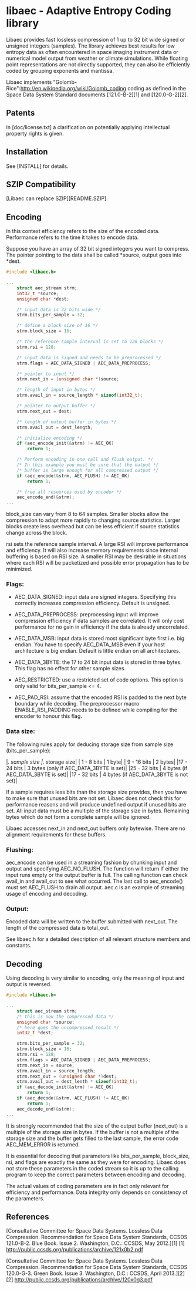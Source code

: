 # libaec - Adaptive Entropy Coding library

Libaec provides fast lossless compression of 1 up to 32 bit wide
signed or unsigned integers (samples). The library achieves best
results for low entropy data as often encountered in space imaging
instrument data or numerical model output from weather or climate
simulations. While floating point representations are not directly
supported, they can also be efficiently coded by grouping exponents
and mantissa.

Libaec implements
"Golomb-Rice":http://en.wikipedia.org/wiki/Golomb_coding coding as
defined in the Space Data System Standard documents [121.0-B-2][1] and
[120.0-G-2][2].

## Patents

In [doc/license.txt] a clarification on potentially applying
intellectual property rights is given.

## Installation

See [INSTALL] for details.

## SZIP Compatibility

[Libaec can replace SZIP][README.SZIP].

## Encoding

In this context efficiency refers to the size of the encoded
data. Performance refers to the time it takes to encode data.

Suppose you have an array of 32 bit signed integers you want to
compress. The pointer pointing to the data shall be called *source,
output goes into *dest.

```C++
#include <libaec.h>

...
    struct aec_stream strm;
    int32_t *source;
    unsigned char *dest;

    /* input data is 32 bits wide */
    strm.bits_per_sample = 32;

    /* define a block size of 16 */
    strm.block_size = 16;

    /* the reference sample interval is set to 128 blocks */
    strm.rsi = 128;

    /* input data is signed and needs to be preprocessed */
    strm.flags = AEC_DATA_SIGNED | AEC_DATA_PREPROCESS;

    /* pointer to input */
    strm.next_in = (unsigned char *)source;

    /* length of input in bytes */
    strm.avail_in = source_length * sizeof(int32_t);

    /* pointer to output buffer */
    strm.next_out = dest;

    /* length of output buffer in bytes */
    strm.avail_out = dest_length;

    /* initialize encoding */
    if (aec_encode_init(&strm) != AEC_OK)
        return 1;

    /* Perform encoding in one call and flush output. */
    /* In this example you must be sure that the output */
    /* buffer is large enough for all compressed output */
    if (aec_encode(&strm, AEC_FLUSH) != AEC_OK)
        return 1;

    /* free all resources used by encoder */
    aec_encode_end(&strm);
...
```

block_size can vary from 8 to 64 samples. Smaller blocks allow the
compression to adapt more rapidly to changing source
statistics. Larger blocks create less overhead but can be less
efficient if source statistics change across the block.

rsi sets the reference sample interval. A large RSI will improve
performance and efficiency. It will also increase memory requirements
since internal buffering is based on RSI size. A smaller RSI may be
desirable in situations where each RSI will be packetized and possible
error propagation has to be minimized.

### Flags:

* AEC_DATA_SIGNED: input data are signed integers. Specifying this
  correctly increases compression efficiency. Default is unsigned.

* AEC_DATA_PREPROCESS: preprocessing input will improve compression
  efficiency if data samples are correlated. It will only cost
  performance for no gain in efficiency if the data is already
  uncorrelated.

* AEC_DATA_MSB: input data is stored most significant byte first
  i.e. big endian. You have to specify AEC_DATA_MSB even if your host
  architecture is big endian. Default is little endian on all
  architectures.

* AEC_DATA_3BYTE: the 17 to 24 bit input data is stored in three
  bytes. This flag has no effect for other sample sizes.

* AEC_RESTRICTED: use a restricted set of code options. This option is
  only valid for bits_per_sample <= 4.

* AEC_PAD_RSI: assume that the encoded RSI is padded to the next byte
  boundary while decoding. The preprocessor macro ENABLE_RSI_PADDING
  needs to be defined while compiling for the encoder to honour this
  flag.

### Data size:

The following rules apply for deducing storage size from sample size
(bits_per_sample):

|_. sample size  |_. storage size|
| 1 -  8 bits  | 1 byte|
| 9 - 16 bits  | 2 bytes|
|17 - 24 bits  | 3 bytes (only if AEC_DATA_3BYTE is set)|
|25 - 32 bits  | 4 bytes (if AEC_DATA_3BYTE is set)|
|17 - 32 bits  | 4 bytes (if AEC_DATA_3BYTE is not set)|

If a sample requires less bits than the storage size provides, then
you have to make sure that unused bits are not set. Libaec does not
check this for performance reasons and will produce undefined output
if unused bits are set. All input data must be a multiple of the
storage size in bytes. Remaining bytes which do not form a complete
sample will be ignored.

Libaec accesses next_in and next_out buffers only bytewise. There are
no alignment requirements for these buffers.

### Flushing:

aec_encode can be used in a streaming fashion by chunking input and
output and specifying AEC_NO_FLUSH. The function will return if either
the input runs empty or the output buffer is full. The calling
function can check avail_in and avail_out to see what occurred. The
last call to aec_encode() must set AEC_FLUSH to drain all
output. aec.c is an example of streaming usage of encoding and
decoding.

### Output:

Encoded data will be written to the buffer submitted with
next_out. The length of the compressed data is total_out.

See libaec.h for a detailed description of all relevant structure
members and constants.


## Decoding

Using decoding is very similar to encoding, only the meaning of input
and output is reversed.

```C++
#include <libaec.h>

...
    struct aec_stream strm;
    /* this is now the compressed data */
    unsigned char *source;
    /* here goes the uncompressed result */
    int32_t *dest;

    strm.bits_per_sample = 32;
    strm.block_size = 16;
    strm.rsi = 128;
    strm.flags = AEC_DATA_SIGNED | AEC_DATA_PREPROCESS;
    strm.next_in = source;
    strm.avail_in = source_length;
    strm.next_out = (unsigned char *)dest;
    strm.avail_out = dest_lenth * sizeof(int32_t);
    if (aec_decode_init(&strm) != AEC_OK)
        return 1;
    if (aec_decode(&strm, AEC_FLUSH) != AEC_OK)
        return 1;
    aec_decode_end(&strm);
...
```

It is strongly recommended that the size of the output buffer
(next_out) is a multiple of the storage size in bytes. If the buffer
is not a multiple of the storage size and the buffer gets filled to
the last sample, the error code AEC_MEM_ERROR is returned.

It is essential for decoding that parameters like bits_per_sample,
block_size, rsi, and flags are exactly the same as they were for
encoding. Libaec does not store these parameters in the coded stream
so it is up to the calling program to keep the correct parameters
between encoding and decoding.

The actual values of coding parameters are in fact only relevant for
efficiency and performance. Data integrity only depends on consistency
of the parameters.


## References

[Consultative Committee for Space Data Systems. Lossless Data
Compression. Recommendation for Space Data System Standards, CCSDS
121.0-B-2. Blue Book. Issue 2. Washington, D.C.: CCSDS, May 2012.][1]
[1] http://public.ccsds.org/publications/archive/121x0b2.pdf

[Consultative Committee for Space Data Systems. Lossless Data
Compression.  Recommendation for Space Data System Standards, CCSDS
120.0-G-3. Green Book. Issue 3. Washington, D.C.: CCSDS, April 2013.][2]
[2] http://public.ccsds.org/publications/archive/120x0g3.pdf
